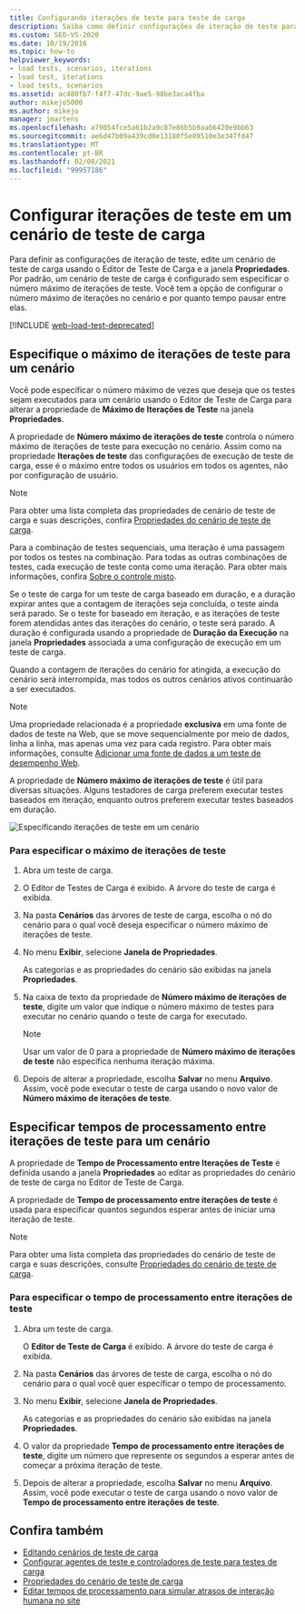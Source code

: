 ```yaml
---
title: Configurando iterações de teste para teste de carga
description: Saiba como definir configurações de iteração de teste para configurar o número máximo de iterações no cenário e por quanto tempo pausar entre elas.
ms.custom: SEO-VS-2020
ms.date: 10/19/2016
ms.topic: how-to
helpviewer_keywords:
- load tests, scenarios, iterations
- load test, iterations
- load tests, scenarios
ms.assetid: ac480fb7-f4f7-47dc-9ae5-98be3aca4fba
author: mikejo5000
ms.author: mikejo
manager: jmartens
ms.openlocfilehash: a79054fce5a61b2a9c87e86b5b9aa66420e9bb63
ms.sourcegitcommit: ae6d47b09a439cd0e13180f5e89510e3e347fd47
ms.translationtype: MT
ms.contentlocale: pt-BR
ms.lasthandoff: 02/08/2021
ms.locfileid: "99957186"
---
```

# <a name="configure-test-iterations-in-a-load-test-scenario"></a>Configurar iterações de teste em um cenário de teste de carga

Para definir as configurações de iteração de teste, edite um cenário de teste de carga usando o Editor de Teste de Carga e a janela **Propriedades**. Por padrão, um cenário de teste de carga é configurado sem especificar o número máximo de iterações de teste. Você tem a opção de configurar o número máximo de iterações no cenário e por quanto tempo pausar entre elas.

[!INCLUDE [web-load-test-deprecated](includes/web-load-test-deprecated.md)]

## <a name="specify-the-maximum-test-iterations-for-a-scenario"></a>Especifique o máximo de iterações de teste para um cenário

Você pode especificar o número máximo de vezes que deseja que os testes sejam executados para um cenário usando o Editor de Teste de Carga para alterar a propriedade de **Máximo de Iterações de Teste** na janela **Propriedades**.

A propriedade de **Número máximo de iterações de teste** controla o número máximo de iterações de teste para execução no cenário. Assim como na propriedade **Iterações de teste** das configurações de execução de teste de carga, esse é o máximo entre todos os usuários em todos os agentes, não por configuração de usuário.

> [!NOTE]
> Para obter uma lista completa das propriedades de cenário de teste de carga e suas descrições, confira [Propriedades do cenário de teste de carga](../test/load-test-scenario-properties.md).

Para a combinação de testes sequenciais, uma iteração é uma passagem por todos os testes na combinação. Para todas as outras combinações de testes, cada execução de teste conta como uma iteração. Para obter mais informações, confira [Sobre o controle misto](../test/edit-the-test-mix-to-specify-which-web-browsers-types-in-a-load-test-scenario.md).

Se o teste de carga for um teste de carga baseado em duração, e a duração expirar antes que a contagem de iterações seja concluída, o teste ainda será parado. Se o teste for baseado em iteração, e as iterações de teste forem atendidas antes das iterações do cenário, o teste será parado. A duração é configurada usando a propriedade de **Duração da Execução** na janela **Propriedades** associada a uma configuração de execução em um teste de carga.

Quando a contagem de iterações do cenário for atingida, a execução do cenário será interrompida, mas todos os outros cenários ativos continuarão a ser executados.

> [!NOTE]
> Uma propriedade relacionada é a propriedade **exclusiva** em uma fonte de dados de teste na Web, que se move sequencialmente por meio de dados, linha a linha, mas apenas uma vez para cada registro. Para obter mais informações, consulte [Adicionar uma fonte de dados a um teste de desempenho Web](../test/add-a-data-source-to-a-web-performance-test.md).

A propriedade de **Número máximo de iterações de teste** é útil para diversas situações. Alguns testadores de carga preferem executar testes baseados em iteração, enquanto outros preferem executar testes baseados em duração.

![Especificando iterações de teste em um cenário](../test/media/loadtest_prop.png)

### <a name="to-specify-the-maximum-test-iterations"></a>Para especificar o máximo de iterações de teste

1. Abra um teste de carga.

2. O Editor de Testes de Carga é exibido. A árvore do teste de carga é exibida.

3. Na pasta **Cenários** das árvores de teste de carga, escolha o nó do cenário para o qual você deseja especificar o número máximo de iterações de teste.

4. No menu **Exibir**, selecione **Janela de Propriedades**.

     As categorias e as propriedades do cenário são exibidas na janela **Propriedades**.

5. Na caixa de texto da propriedade de **Número máximo de iterações de teste**, digite um valor que indique o número máximo de testes para executar no cenário quando o teste de carga for executado.

    > [!NOTE]
    > Usar um valor de 0 para a propriedade de **Número máximo de iterações de teste** não especifica nenhuma iteração máxima.

6. Depois de alterar a propriedade, escolha **Salvar** no menu **Arquivo**. Assim, você pode executar o teste de carga usando o novo valor de **Número máximo de iterações de teste**.

## <a name="specify-think-times-between-test-iterations-for-a-scenario"></a>Especificar tempos de processamento entre iterações de teste para um cenário

A propriedade de **Tempo de Processamento entre Iterações de Teste** é definida usando a janela **Propriedades** ao editar as propriedades do cenário de teste de carga no Editor de Teste de Carga.

A propriedade de **Tempo de processamento entre iterações de teste** é usada para especificar quantos segundos esperar antes de iniciar uma iteração de teste.

> [!NOTE]
> Para obter uma lista completa das propriedades do cenário de teste de carga e suas descrições, consulte [Propriedades do cenário de teste de carga](../test/load-test-scenario-properties.md).

### <a name="to-specify-the-think-time-between-test-iterations"></a>Para especificar o tempo de processamento entre iterações de teste

1. Abra um teste de carga.

     O **Editor de Teste de Carga** é exibido. A árvore do teste de carga é exibida.

2. Na pasta **Cenários** das árvores de teste de carga, escolha o nó do cenário para o qual você quer especificar o tempo de processamento.

3. No menu **Exibir**, selecione **Janela de Propriedades**.

     As categorias e as propriedades do cenário são exibidas na janela **Propriedades**.

4. O valor da propriedade **Tempo de processamento entre iterações de teste**, digite um número que represente os segundos a esperar antes de começar a próxima iteração de teste.

5. Depois de alterar a propriedade, escolha **Salvar** no menu **Arquivo**. Assim, você pode executar o teste de carga usando o novo valor de **Tempo de processamento entre iterações de teste**.

## <a name="see-also"></a>Confira também

- [Editando cenários de teste de carga](../test/edit-load-test-scenarios.md)
- [Configurar agentes de teste e controladores de teste para testes de carga](../test/configure-test-agents-and-controllers-for-load-tests.md)
- [Propriedades do cenário de teste de carga](../test/load-test-scenario-properties.md)
- [Editar tempos de processamento para simular atrasos de interação humana no site](../test/edit-think-times-in-load-test-scenarios.md)
